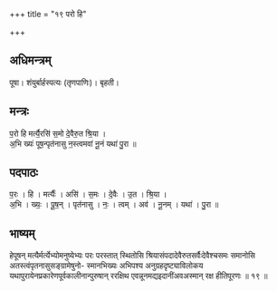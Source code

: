 +++
title = "१९ परो हि"

+++
## अधिमन्त्रम्
पूषा। शंयुर्बार्हस्पत्यः (तृणपाणिः)। बृहती।

## मन्त्रः
प॒रो हि मर्त्यै॒रसि॑ स॒मो दे॒वैरु॒त श्रि॒या ।  
अ॒भि ख्यः॑ पूष॒न्पृत॑नासु न॒स्त्वमवा॑ नू॒नं यथा॑ पु॒रा ॥

## पदपाठः
प॒रः । हि । मर्त्यैः॑ । असि॑ । स॒मः । दे॒वैः । उ॒त । श्रि॒या ।  
अ॒भि । ख्यः॒ । पू॒ष॒न् । पृत॑नासु । नः॒ । त्वम् । अव॑ । नू॒नम् । यथा॑ । पु॒रा ॥

## भाष्यम्
हेपूषन् मत्यैर्मर्त्येभ्योमनुष्येभ्यः परः परस्तात् स्थितोसि श्रियासंपदादेवैरुतसर्वैःदेवैश्चसमः समानोसि अतस्त्वंपृतनासुसङ्ग्रामेषुनो- स्मानभिख्यः अभिपश्य अनुग्रहदृष्ट्याविलोकय यथापुरायेनप्रकारेणपूर्वकालीनान्पुरुषान् ररक्षिथ एवन्नूनमद्यइदानींअवअस्मान् रक्ष हीतिपूरणः ॥ १९ ॥